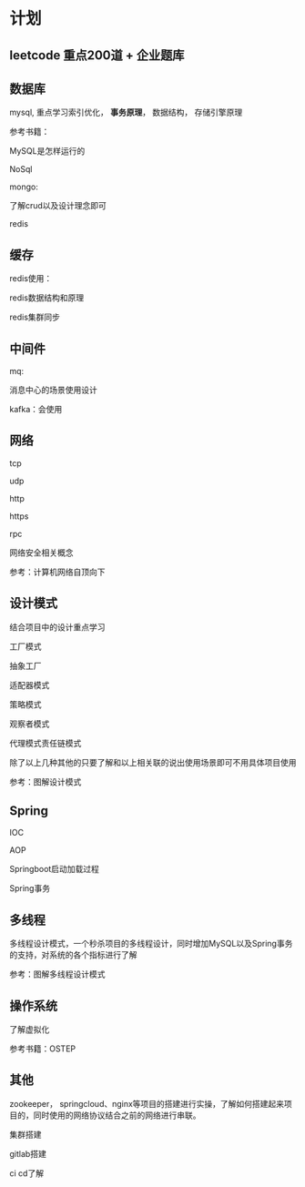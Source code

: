 # 计划

## leetcode 重点200道 + 企业题库

## 数据库

mysql, 重点学习索引优化， **事务原理**， 数据结构， 存储引擎原理

参考书籍：

MySQL是怎样运行的

NoSql

mongo:

了解crud以及设计理念即可

redis

## 缓存

redis使用：

redis数据结构和原理

redis集群同步

## 中间件

mq:

消息中心的场景使用设计

kafka：会使用

## 网络

tcp

udp

http

https

rpc

网络安全相关概念

参考：计算机网络自顶向下

## 设计模式

结合项目中的设计重点学习

工厂模式

抽象工厂

适配器模式

策略模式

观察者模式

代理模式责任链模式

除了以上几种其他的只要了解和以上相关联的说出使用场景即可不用具体项目使用

参考：图解设计模式

## Spring

IOC

AOP

Springboot启动加载过程

Spring事务

## 多线程

多线程设计模式，一个秒杀项目的多线程设计，同时增加MySQL以及Spring事务的支持，对系统的各个指标进行了解

参考：图解多线程设计模式

## 操作系统

了解虚拟化

参考书籍：OSTEP

## 其他

zookeeper， springcloud、nginx等项目的搭建进行实操，了解如何搭建起来项目的，同时使用的网络协议结合之前的网络进行串联。

集群搭建

gitlab搭建

ci cd了解